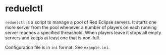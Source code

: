 # reduelctl

`reduelctl` is a script to manage a pool of Red Eclipse servers. It
starts one more server from the pool whenever a number of players on
each running server reaches a specified threashold. When players leave
it stops all empty servers and keeps at least one that is non-full.

Configuration file is in `ini` format. See `example.ini`.
